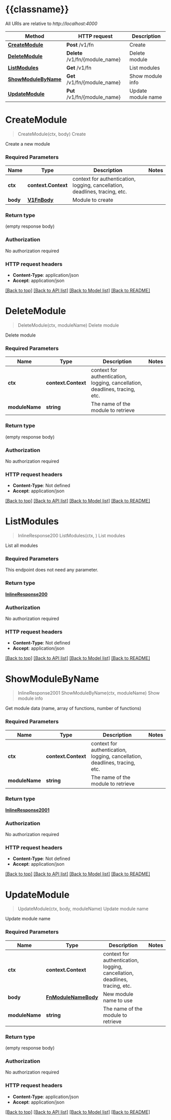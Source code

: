 # {{classname}}

All URIs are relative to *http://localhost:4000*

Method | HTTP request | Description
------------- | ------------- | -------------
[**CreateModule**](ModulesApi.md#CreateModule) | **Post** /v1/fn | Create
[**DeleteModule**](ModulesApi.md#DeleteModule) | **Delete** /v1/fn/{module_name} | Delete module
[**ListModules**](ModulesApi.md#ListModules) | **Get** /v1/fn | List modules
[**ShowModuleByName**](ModulesApi.md#ShowModuleByName) | **Get** /v1/fn/{module_name} | Show module info
[**UpdateModule**](ModulesApi.md#UpdateModule) | **Put** /v1/fn/{module_name} | Update module name

# **CreateModule**
> CreateModule(ctx, body)
Create

Create a new module

### Required Parameters

Name | Type | Description  | Notes
------------- | ------------- | ------------- | -------------
 **ctx** | **context.Context** | context for authentication, logging, cancellation, deadlines, tracing, etc.
  **body** | [**V1FnBody**](V1FnBody.md)| Module to create | 

### Return type

 (empty response body)

### Authorization

No authorization required

### HTTP request headers

 - **Content-Type**: application/json
 - **Accept**: application/json

[[Back to top]](#) [[Back to API list]](../README.md#documentation-for-api-endpoints) [[Back to Model list]](../README.md#documentation-for-models) [[Back to README]](../README.md)

# **DeleteModule**
> DeleteModule(ctx, moduleName)
Delete module

Delete module

### Required Parameters

Name | Type | Description  | Notes
------------- | ------------- | ------------- | -------------
 **ctx** | **context.Context** | context for authentication, logging, cancellation, deadlines, tracing, etc.
  **moduleName** | **string**| The name of the module to retrieve | 

### Return type

 (empty response body)

### Authorization

No authorization required

### HTTP request headers

 - **Content-Type**: Not defined
 - **Accept**: application/json

[[Back to top]](#) [[Back to API list]](../README.md#documentation-for-api-endpoints) [[Back to Model list]](../README.md#documentation-for-models) [[Back to README]](../README.md)

# **ListModules**
> InlineResponse200 ListModules(ctx, )
List modules

List all modules

### Required Parameters
This endpoint does not need any parameter.

### Return type

[**InlineResponse200**](inline_response_200.md)

### Authorization

No authorization required

### HTTP request headers

 - **Content-Type**: Not defined
 - **Accept**: application/json

[[Back to top]](#) [[Back to API list]](../README.md#documentation-for-api-endpoints) [[Back to Model list]](../README.md#documentation-for-models) [[Back to README]](../README.md)

# **ShowModuleByName**
> InlineResponse2001 ShowModuleByName(ctx, moduleName)
Show module info

Get module data (name, array of functions, number of functions)

### Required Parameters

Name | Type | Description  | Notes
------------- | ------------- | ------------- | -------------
 **ctx** | **context.Context** | context for authentication, logging, cancellation, deadlines, tracing, etc.
  **moduleName** | **string**| The name of the module to retrieve | 

### Return type

[**InlineResponse2001**](inline_response_200_1.md)

### Authorization

No authorization required

### HTTP request headers

 - **Content-Type**: Not defined
 - **Accept**: application/json

[[Back to top]](#) [[Back to API list]](../README.md#documentation-for-api-endpoints) [[Back to Model list]](../README.md#documentation-for-models) [[Back to README]](../README.md)

# **UpdateModule**
> UpdateModule(ctx, body, moduleName)
Update module name

Update module name

### Required Parameters

Name | Type | Description  | Notes
------------- | ------------- | ------------- | -------------
 **ctx** | **context.Context** | context for authentication, logging, cancellation, deadlines, tracing, etc.
  **body** | [**FnModuleNameBody**](FnModuleNameBody.md)| New module name to use | 
  **moduleName** | **string**| The name of the module to retrieve | 

### Return type

 (empty response body)

### Authorization

No authorization required

### HTTP request headers

 - **Content-Type**: application/json
 - **Accept**: application/json

[[Back to top]](#) [[Back to API list]](../README.md#documentation-for-api-endpoints) [[Back to Model list]](../README.md#documentation-for-models) [[Back to README]](../README.md)

